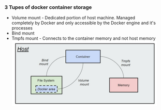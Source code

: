 ### 3 Tupes of docker container storage
- Volume mount - Dedicated portion of host machine. Managed completely by Docker and only accessible by the Docker engine and it's processes
- Bind mount
- Tmpfs mount - Connects to the container memory and not host memory
![Docker container storage](./images-notes/docker-container-storage.JPG)

